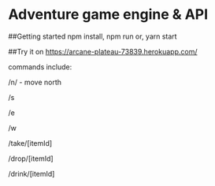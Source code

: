 # Adventure game engine & API

##Getting started
npm install, npm run
or, yarn start

##Try it on
https://arcane-plateau-73839.herokuapp.com/

commands include:

/n/ - move north

/s

/e

/w

/take/[itemId]

/drop/[itemId]

/drink/[itemId]

